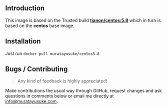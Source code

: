 Introduction
------------

This image is based on the Trusted build **[tianon/centos:5.8][1]** which in turn is based on the **centos** base image.

Installation
------------

Just run `docker pull muratayusuke/centos5.8`

Bugs / Contributing
-------------------

> Any kind of feedback is highly appreciated!

Make contributions the usual way through GitHub, request changes and ask questions in comments below or email me directly at info@muratayusuke.com.

  [1]: https://index.docker.io/u/tianon/centos/
